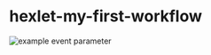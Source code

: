 # hexlet-my-first-workflow

![example event parameter](https://github.com/github/docs/actions/workflows/main.yml/badge.svg?event=push)
